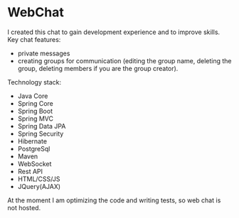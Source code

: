 # WebChat

I created this chat to gain development experience and to improve skills.
Key chat features:
 * private messages
 * creating groups for communication (editing the group name, deleting the group, deleting members if you are the group creator).

 Technology stack:
* Java Core
* Spring Core
* Spring Boot
* Spring MVC
* Spring Data JPA
* Spring Security
* Hibernate
* PostgreSql
* Maven
* WebSocket
* Rest API
* HTML/CSS/JS
* JQuery(AJAX)

At the moment I am optimizing the code and writing tests, so web chat is not hosted.
